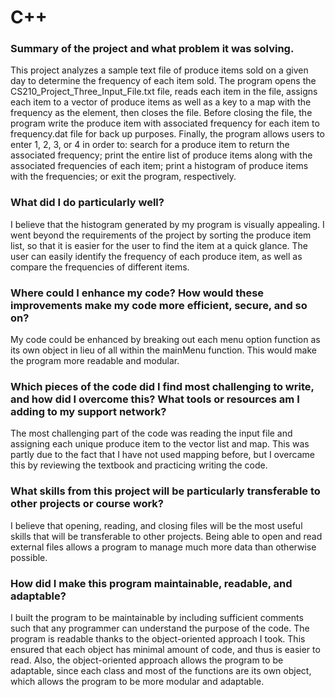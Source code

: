 # C++

### Summary of the project and what problem it was solving.
This project analyzes a sample text file of produce items sold on a given day to determine the frequency of each item sold. The program opens the CS210_Project_Three_Input_File.txt file, reads each item in the file, assigns each item to a vector of produce items as well as a key to a map with the frequency as the element, then closes the file. Before closing the file, the program write the produce item with associated frequency for each item to frequency.dat file for back up purposes. Finally, the program allows users to enter 1, 2, 3, or 4 in order to: search for a produce item to return the associated frequency; print the entire list of produce items along with the associated frequencies of each item; print a histogram of produce items with the frequencies; or exit the program, respectively.

### What did I do particularly well?
I believe that the histogram generated by my program is visually appealing. I went beyond the requirements of the project by sorting the produce item list, so that it is easier for the user to find the item at a quick glance. The user can easily identify the frequency of each produce item, as well as compare the frequencies of different items. 

### Where could I enhance my code? How would these improvements make my code more efficient, secure, and so on?
My code could be enhanced by breaking out each menu option function as its own object in lieu of all within the mainMenu function. This would make the program more readable and modular.

### Which pieces of the code did I find most challenging to write, and how did I overcome this? What tools or resources am I adding to my support network?
The most challenging part of the code was reading the input file and assigning each unique produce item to the vector list and map. This was partly due to the fact that I have not used mapping before, but I overcame this by reviewing the textbook and practicing writing the code.

### What skills from this project will be particularly transferable to other projects or course work?
I believe that opening, reading, and closing files will be the most useful skills that will be transferable to other projects. Being able to open and read external files allows a program to manage much more data than otherwise possible.

### How did I make this program maintainable, readable, and adaptable?
I built the program to be maintainable by including sufficient comments such that any programmer can understand the purpose of the code. The program is readable thanks to the object-oriented approach I took. This ensured that each object has minimal amount of code, and thus is easier to read. Also, the object-oriented approach allows the program to be adaptable, since each class and most of the functions are its own object, which allows the program to be more modular and adaptable.

